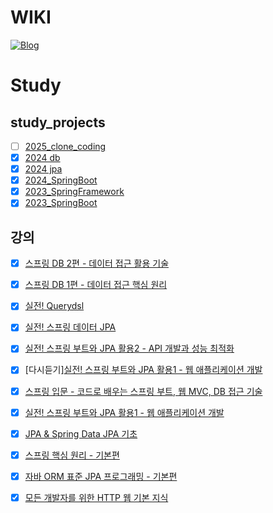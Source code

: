 # WIKI
[![Blog](https://img.shields.io/badge/Blog-https://gimeast.tistory.com/-green.svg)](https://gimeast.tistory.com/)

# Study

## study_projects
* [ ] [2025_clone_coding](https://github.com/gimeast/2025_clone_coding)
* [X] [2024 db](https://github.com/gimeast/2024_db)
* [X] [2024 jpa](https://github.com/gimeast/2024_jpa)
* [X] [2024_SpringBoot](https://github.com/gimeast/2024_springboot)
* [X] [2023_SpringFramework](https://github.com/gimeast/2023_springFW)
* [X] [2023_SpringBoot](https://github.com/gimeast/2023_springboot)

## 강의
* [X] [스프링 DB 2편 - 데이터 접근 활용 기술](https://www.inflearn.com/course/%EC%8A%A4%ED%94%84%EB%A7%81-db-2/dashboard)
* [X] [스프링 DB 1편 - 데이터 접근 핵심 원리](https://www.inflearn.com/course/%EC%8A%A4%ED%94%84%EB%A7%81-db-1/dashboard)
* [X] [실전! Querydsl](https://www.inflearn.com/course/querydsl-%EC%8B%A4%EC%A0%84/dashboard)
* [X] [실전! 스프링 데이터 JPA](https://www.inflearn.com/course/%EC%8A%A4%ED%94%84%EB%A7%81-%EB%8D%B0%EC%9D%B4%ED%84%B0-JPA-%EC%8B%A4%EC%A0%84)
* [X] [실전! 스프링 부트와 JPA 활용2 - API 개발과 성능 최적화](https://www.inflearn.com/course/%EC%8A%A4%ED%94%84%EB%A7%81%EB%B6%80%ED%8A%B8-JPA-API%EA%B0%9C%EB%B0%9C-%EC%84%B1%EB%8A%A5%EC%B5%9C%EC%A0%81%ED%99%94/dashboard)
* [X] [다시듣기][실전! 스프링 부트와 JPA 활용1 - 웹 애플리케이션 개발](https://www.inflearn.com/course/%EC%8A%A4%ED%94%84%EB%A7%81%EB%B6%80%ED%8A%B8-JPA-%ED%99%9C%EC%9A%A9-1)
* [X] [스프링 입문 - 코드로 배우는 스프링 부트, 웹 MVC, DB 접근 기술](https://www.inflearn.com/course/%EC%8A%A4%ED%94%84%EB%A7%81-%EC%9E%85%EB%AC%B8-%EC%8A%A4%ED%94%84%EB%A7%81%EB%B6%80%ED%8A%B8)
* [X] [실전! 스프링 부트와 JPA 활용1 - 웹 애플리케이션 개발](https://www.inflearn.com/course/%EC%8A%A4%ED%94%84%EB%A7%81%EB%B6%80%ED%8A%B8-JPA-%ED%99%9C%EC%9A%A9-1)
* [X] [JPA & Spring Data JPA 기초](https://www.inflearn.com/course/jpa-spring-data-%EA%B8%B0%EC%B4%88)
* [X] [스프링 핵심 원리 - 기본편](https://www.inflearn.com/course/%EC%8A%A4%ED%94%84%EB%A7%81-%ED%95%B5%EC%8B%AC-%EC%9B%90%EB%A6%AC-%EA%B8%B0%EB%B3%B8%ED%8E%B8/dashboard)
* [X] [자바 ORM 표준 JPA 프로그래밍 - 기본편](https://www.inflearn.com/course/ORM-JPA-Basic/dashboard)
* [X] [모든 개발자를 위한 HTTP 웹 기본 지식](https://www.inflearn.com/course/http-%EC%9B%B9-%EB%84%A4%ED%8A%B8%EC%9B%8C%ED%81%AC/dashboard)

